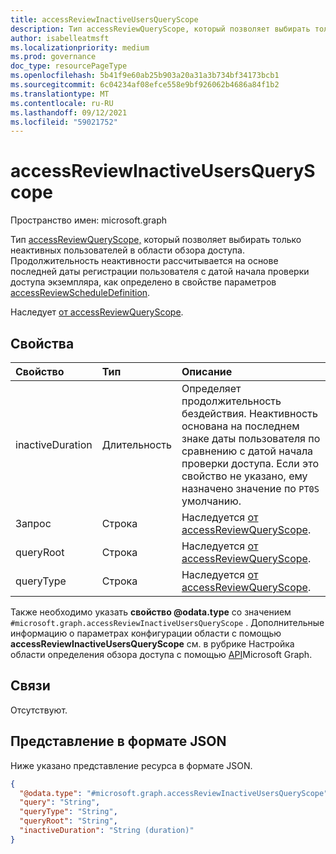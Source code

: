 ```yaml
---
title: accessReviewInactiveUsersQueryScope
description: Тип accessReviewQueryScope, который позволяет выбирать только неактивных пользователей в области обзора доступа.
author: isabelleatmsft
ms.localizationpriority: medium
ms.prod: governance
doc_type: resourcePageType
ms.openlocfilehash: 5b41f9e60ab25b903a20a31a3b734bf34173bcb1
ms.sourcegitcommit: 6c04234af08efce558e9bf926062b4686a84f1b2
ms.translationtype: MT
ms.contentlocale: ru-RU
ms.lasthandoff: 09/12/2021
ms.locfileid: "59021752"
---
```

# <a name="accessreviewinactiveusersqueryscope-resource-type"></a>accessReviewInactiveUsersQueryScope

Пространство имен: microsoft.graph

Тип [accessReviewQueryScope,](../resources/accessreviewqueryscope.md) который позволяет выбирать только неактивных пользователей в области обзора доступа. Продолжительность неактивности рассчитывается на основе последней даты регистрации пользователя с датой начала проверки доступа экземпляра, как определено в свойстве параметров [accessReviewScheduleDefinition](../resources/accessreviewscheduledefinition.md). 

Наследует [от accessReviewQueryScope](../resources/accessreviewqueryscope.md).

## <a name="properties"></a>Свойства
|Свойство|Тип|Описание|
|:---|:---|:---|
|inactiveDuration|Длительность|Определяет продолжительность бездействия. Неактивность основана на последнем знаке даты пользователя по сравнению с датой начала проверки доступа. Если это свойство не указано, ему назначено значение по `PT0S` умолчанию.|
|Запрос|Строка|Наследуется [от accessReviewQueryScope](../resources/accessreviewqueryscope.md).|
|queryRoot|Строка|Наследуется [от accessReviewQueryScope](../resources/accessreviewqueryscope.md).|
|queryType|Строка|Наследуется [от accessReviewQueryScope](../resources/accessreviewqueryscope.md).|

Также необходимо указать **свойство @odata.type** со значением `#microsoft.graph.accessReviewInactiveUsersQueryScope` . Дополнительные информацию о  параметрах конфигурации области с помощью **accessReviewInactiveUsersQueryScope** см. в рубрике Настройка области определения обзора доступа с помощью [API](/graph/accessreviews-scope-concept)Microsoft Graph.

## <a name="relationships"></a>Связи
Отсутствуют.

## <a name="json-representation"></a>Представление в формате JSON
Ниже указано представление ресурса в формате JSON.
<!-- {
  "blockType": "resource",
  "@odata.type": "microsoft.graph.accessReviewInactiveUsersQueryScope"
}
-->
``` json
{
  "@odata.type": "#microsoft.graph.accessReviewInactiveUsersQueryScope",
  "query": "String",
  "queryType": "String",
  "queryRoot": "String",
  "inactiveDuration": "String (duration)"
}
```
